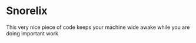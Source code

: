 # Snorelix
This very nice piece of code keeps your machine wide awake while you are doing important work
